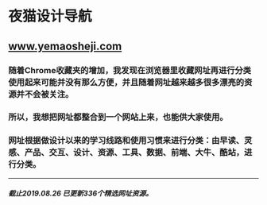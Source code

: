 # 夜猫设计导航

## www.yemaosheji.com

### 随着Chrome收藏夹的增加，我发现在浏览器里收藏网址再进行分类使用起来可能并没有那么方便，并且随着网址越来越多很多漂亮的资源并不会被关注。

### 所以，我想把网址都整合到一个网站上来，也能供大家使用。

### 网址根据做设计以来的学习线路和使用习惯来进行分类：由早读、灵感、产品、交互、设计、资源、工具、数据、前端、大牛、酷站，进行分类。

----

##### 截止2019.08.26 已更新336个精选网址资源。
